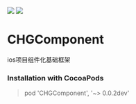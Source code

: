 <a href="https://img.shields.io/cocoapods/v/CHGComponent.svg"><img src="https://img.shields.io/cocoapods/v/CHGComponent.svg"></a>
<a href="http://cocoadocs.org/docsets/CHGComponent"><img src="https://img.shields.io/cocoapods/p/CHGComponent.svg?style=flat"></a>

# CHGComponent
ios项目组件化基础框架

### Installation with CocoaPods

> pod 'CHGComponent', '~> 0.0.2dev'
